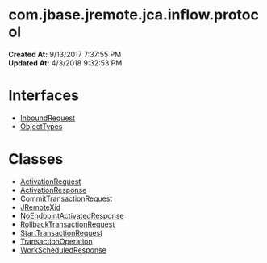 # com.jbase.jremote.jca.inflow.protocol

**Created At:** 9/13/2017 7:37:55 PM  
**Updated At:** 4/3/2018 9:32:53 PM  


# Interfaces

- [InboundRequest](com_jbase_jremote_jca_inflow_protocol_inboundrequest "interface in com.jbase.jremote.jca.inflow.protocol")
- [ObjectTypes](com_jbase_jremote_jca_inflow_protocol_ObjectTypes "interface in com.jbase.jremote.jca.inflow.protocol")




# Classes

- [ActivationRequest](/39264-protocol/com_jbase_jremote_jca_inflow_protocol_activationrequest "class in com.jbase.jremote.jca.inflow.protocol")
- [ActivationResponse](com_jbase_jremote_jca_inflow_protocol_ActivationResponse "class in com.jbase.jremote.jca.inflow.protocol")
- [CommitTransactionRequest](299724-committransactionrequest-jremote-api "class in com.jbase.jremote.jca.inflow.protocol")
- [JRemoteXid](com_jbase_jremote_jca_inflow_protocol_JRemoteXid "class in com.jbase.jremote.jca.inflow.protocol")
- [NoEndpointActivatedResponse](com_jbase_jremote_jca_inflow_protocol_NoEndpointActivatedResponse "class in com.jbase.jremote.jca.inflow.protocol")
- [RollbackTransactionRequest](rollbacktransactionrequestjremote-api "class in com.jbase.jremote.jca.inflow.protocol")
- [StartTransactionRequest](com_jbase_jremote_jca_inflow_protocol_starttransactionrequest "class in com.jbase.jremote.jca.inflow.protocol")
- [TransactionOperation](com_jbase_jremote_jca_inflow_protocol_transactionoperation "class in com.jbase.jremote.jca.inflow.protocol")
- [WorkScheduledResponse](com_jbase_jremote_jca_inflow_protocol_workscheduledresponse "class in com.jbase.jremote.jca.inflow.protocol")

